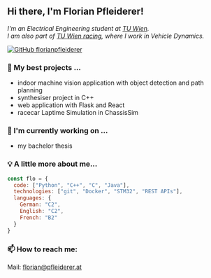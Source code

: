 <h2> Hi there, I'm Florian Pfleiderer!</h2>
<p><em>
I'm an Electrical Engineering student at <a href="https://www.tuwien.at/">TU Wien</a>. <br>
I am also part of <a href="https://www.tuwienracing.at/">TU Wien racing</a>, where I work in Vehicle Dynamics.
</em></p>

[![GitHub florianpfleiderer](https://img.shields.io/github/followers/florianpfleiderer?label=follow&style=social)](https://github.com/florianpfleiderer)

### 🌱 My best projects ...

- indoor machine vision application with object detection and path planning
- synthesiser project in C++
- web application with Flask and React
- racecar Laptime Simulation in ChassisSim
  
### 🔭 I'm currently working on ...

- my bachelor thesis

### 💡 A little more about me...  

```javascript
const flo = {
  code: ["Python", "C++", "C", "Java"],
  technologies: ["git", "Docker", "STM32", "REST APIs"],
  languages: {
    German: "C2",
    English: "C2",
    French: "B2"
  }
}
```

### 📫 How to reach me: 

Mail: [florian@pfleiderer.at](mailto:florian@pfleiderer.at)

<!--
**florianpfleiderer/florianpfleiderer** is a ✨ _special_ ✨ repository because its `README.md` (this file) appears on your GitHub profile.

Here are some ideas to get you started:

- 🔭 I’m currently working on ...
- 🌱 I’m currently learning ...
- 👯 I’m looking to collaborate on ...
- 🤔 I’m looking for help with ...
- 💬 Ask me about ...
- 📫 How to reach me: ...
- 😄 Pronouns: ...
- ⚡ Fun fact: ...
-->
